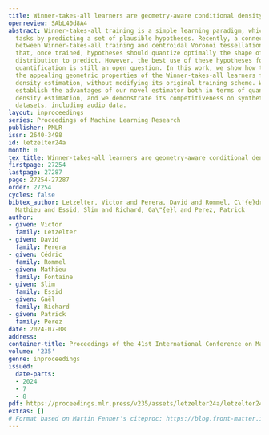 ```yaml
---
title: Winner-takes-all learners are geometry-aware conditional density estimators
openreview: SAbL40d8A4
abstract: Winner-takes-all training is a simple learning paradigm, which handles ambiguous
  tasks by predicting a set of plausible hypotheses. Recently, a connection was established
  between Winner-takes-all training and centroidal Voronoi tessellations, showing
  that, once trained, hypotheses should quantize optimally the shape of the conditional
  distribution to predict. However, the best use of these hypotheses for uncertainty
  quantification is still an open question. In this work, we show how to leverage
  the appealing geometric properties of the Winner-takes-all learners for conditional
  density estimation, without modifying its original training scheme. We theoretically
  establish the advantages of our novel estimator both in terms of quantization and
  density estimation, and we demonstrate its competitiveness on synthetic and real-world
  datasets, including audio data.
layout: inproceedings
series: Proceedings of Machine Learning Research
publisher: PMLR
issn: 2640-3498
id: letzelter24a
month: 0
tex_title: Winner-takes-all learners are geometry-aware conditional density estimators
firstpage: 27254
lastpage: 27287
page: 27254-27287
order: 27254
cycles: false
bibtex_author: Letzelter, Victor and Perera, David and Rommel, C\'{e}dric and Fontaine,
  Mathieu and Essid, Slim and Richard, Ga\"{e}l and Perez, Patrick
author:
- given: Victor
  family: Letzelter
- given: David
  family: Perera
- given: Cédric
  family: Rommel
- given: Mathieu
  family: Fontaine
- given: Slim
  family: Essid
- given: Gaël
  family: Richard
- given: Patrick
  family: Perez
date: 2024-07-08
address:
container-title: Proceedings of the 41st International Conference on Machine Learning
volume: '235'
genre: inproceedings
issued:
  date-parts:
  - 2024
  - 7
  - 8
pdf: https://proceedings.mlr.press/v235/assets/letzelter24a/letzelter24a.pdf
extras: []
# Format based on Martin Fenner's citeproc: https://blog.front-matter.io/posts/citeproc-yaml-for-bibliographies/
---
```

